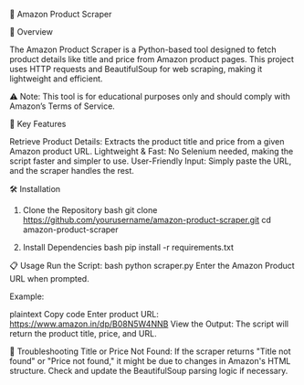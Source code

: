 🛒 Amazon Product Scraper

📄 Overview

The Amazon Product Scraper is a Python-based tool designed to fetch product details like title and price from Amazon product pages. This project uses HTTP requests and BeautifulSoup for web scraping, making it lightweight and efficient.

⚠️ Note: This tool is for educational purposes only and should comply with Amazon’s Terms of Service.

🚀 Key Features


Retrieve Product Details: Extracts the product title and price from a given Amazon product URL.
Lightweight & Fast: No Selenium needed, making the script faster and simpler to use.
User-Friendly Input: Simply paste the URL, and the scraper handles the rest.


🛠️ Installation
1. Clone the Repository
bash
git clone https://github.com/yourusername/amazon-product-scraper.git
cd amazon-product-scraper

3. Install Dependencies
bash
pip install -r requirements.txt


📋 Usage
Run the Script:
bash
python scraper.py
Enter the Amazon Product URL when prompted.

Example:

plaintext
Copy code
Enter product URL: https://www.amazon.in/dp/B08N5W4NNB
View the Output: The script will return the product title, price, and URL.

🐛 Troubleshooting
Title or Price Not Found: If the scraper returns "Title not found" or "Price not found," it might be due to changes in Amazon's HTML structure. Check and update the BeautifulSoup parsing logic if necessary.
